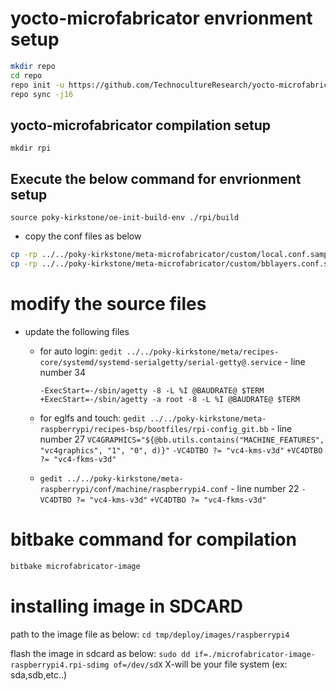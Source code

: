 # yocto-microfabricator envrionment setup

```sh
mkdir repo 
cd repo
repo init -u https://github.com/TechnocultureResearch/yocto-microfabricator -b kirkstone -m kirkstone.xml
repo sync -j16
```

## yocto-microfabricator compilation setup
`mkdir rpi`

## Execute the below command for envrionment setup
`source poky-kirkstone/oe-init-build-env ./rpi/build`

- copy the conf files as below
```sh
cp -rp ../../poky-kirkstone/meta-microfabricator/custom/local.conf.sample conf/local.conf
cp -rp ../../poky-kirkstone/meta-microfabricator/custom/bblayers.conf.sample conf/bblayers.conf
```

# modify the source files
- update the following files
   - for auto login:
      `gedit ../../poky-kirkstone/meta/recipes-core/systemd/systemd-serialgetty/serial-getty@.service` - line number 34

      `-ExecStart=-/sbin/agetty -8 -L %I @BAUDRATE@ $TERM`
      `+ExecStart=-/sbin/agetty -a root -8 -L %I @BAUDRATE@ $TERM`

   - for eglfs and touch:
      `gedit ../../poky-kirkstone/meta-raspberrypi/recipes-bsp/bootfiles/rpi-config_git.bb` - line number 27
      `VC4GRAPHICS="${@bb.utils.contains("MACHINE_FEATURES", "vc4graphics", "1", "0", d)}"`
      `-VC4DTBO ?= "vc4-kms-v3d"`
      `+VC4DTBO ?= "vc4-fkms-v3d"`

   - `gedit ../../poky-kirkstone/meta-raspberrypi/conf/machine/raspberrypi4.conf` - line number 22
      `-VC4DTBO ?= "vc4-kms-v3d"`
      `+VC4DTBO ?= "vc4-fkms-v3d"`

# bitbake command for compilation

```sh
bitbake microfabricator-image
```


# installing image in SDCARD

path to the image file as below:
`cd tmp/deploy/images/raspberrypi4`

flash the image in sdcard as below:
`sudo dd if=./microfabricator-image-raspberrypi4.rpi-sdimg of=/dev/sdX` X-will be your file system (ex: sda,sdb,etc..)

